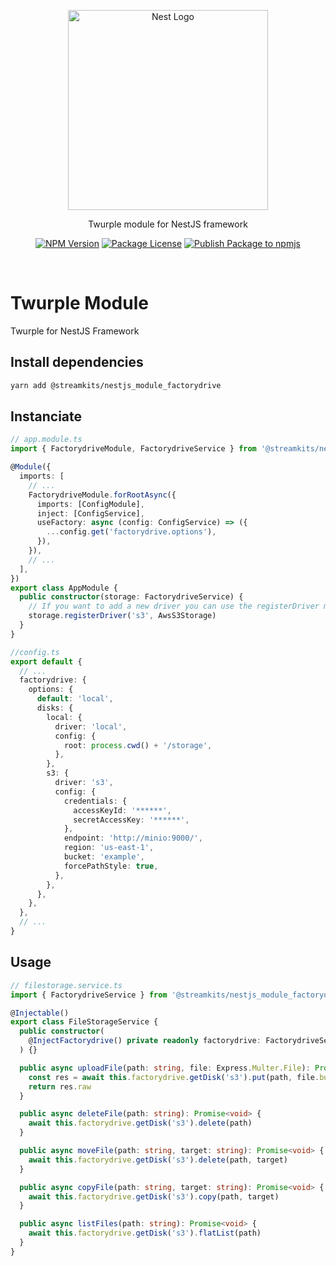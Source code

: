 <p align="center">
  <a href="http://nestjs.com/" target="blank">
    <img src="https://nestjs.com/img/logo_text.svg" width="320" alt="Nest Logo" />
  </a>
</p>

<p align="center">
  Twurple module for NestJS framework
</p>

<p align="center">
  <a href="https://www.npmjs.com/org/streamkits"><img src="https://img.shields.io/npm/v/@streamkits/nestjs_module_twurple.svg" alt="NPM Version" /></a>
  <a href="https://www.npmjs.com/org/streamkits"><img src="https://img.shields.io/npm/l/@streamkits/nestjs_module_twurple.svg" alt="Package License" /></a>
  <a href="https://github.com/StreamKITS/nestjs_module_rcon/actions/workflows/ci.yml"><img src="https://github.com/StreamKITS/nestjs_module_rcon/actions/workflows/ci.yml/badge.svg" alt="Publish Package to npmjs" /></a>
</p>
<br>

# Twurple Module
Twurple for NestJS Framework

## Install dependencies
```bash
yarn add @streamkits/nestjs_module_factorydrive
```
## Instanciate
```ts
// app.module.ts
import { FactorydriveModule, FactorydriveService } from '@streamkits/nestjs_module_factorydrive'

@Module({
  imports: [
    // ...
    FactorydriveModule.forRootAsync({
      imports: [ConfigModule],
      inject: [ConfigService],
      useFactory: async (config: ConfigService) => ({
        ...config.get('factorydrive.options'),
      }),
    }),
    // ...
  ],
})
export class AppModule {
  public constructor(storage: FactorydriveService) {
    // If you want to add a new driver you can use the registerDriver method
    storage.registerDriver('s3', AwsS3Storage)
  }
}

//config.ts
export default {
  // ...
  factorydrive: {
    options: {
      default: 'local',
      disks: {
        local: {
          driver: 'local',
          config: {
            root: process.cwd() + '/storage',
          },
        },
        s3: {
          driver: 's3',
          config: {
            credentials: {
              accessKeyId: '******',
              secretAccessKey: '******',
            },
            endpoint: 'http://minio:9000/',
            region: 'us-east-1',
            bucket: 'example',
            forcePathStyle: true,
          },
        },
      },
    },
  },
  // ...
}
```
## Usage
```ts
// filestorage.service.ts
import { FactorydriveService } from '@streamkits/nestjs_module_factorydrive'

@Injectable()
export class FileStorageService {
  public constructor(
    @InjectFactorydrive() private readonly factorydrive: FactorydriveService,
  ) {}

  public async uploadFile(path: string, file: Express.Multer.File): Promise<string> {
    const res = await this.factorydrive.getDisk('s3').put(path, file.buffer)
    return res.raw
  }

  public async deleteFile(path: string): Promise<void> {
    await this.factorydrive.getDisk('s3').delete(path)
  }

  public async moveFile(path: string, target: string): Promise<void> {
    await this.factorydrive.getDisk('s3').delete(path, target)
  }

  public async copyFile(path: string, target: string): Promise<void> {
    await this.factorydrive.getDisk('s3').copy(path, target)
  }

  public async listFiles(path: string): Promise<void> {
    await this.factorydrive.getDisk('s3').flatList(path)
  }
}
```
